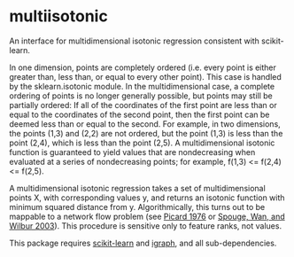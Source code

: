 # multiisotonic
An interface for multidimensional isotonic regression consistent with scikit-learn.

In one dimension, points are completely ordered (i.e. every point is either greater than, less than, or equal to every other point). This case is handled by the sklearn.isotonic module. In the multidimensional case, a complete ordering of points is no longer generally possible, but points may still be partially ordered: If all of the coordinates of the first point are less than or equal to the coordinates of the second point, then the first point can be deemed less than or equal to the second. For example, in two dimensions, the points (1,3) and (2,2) are not ordered, but the point (1,3) is less than the point (2,4), which is less than the point (2,5). A multidimensional isotonic function is guaranteed to yield values that are nondecreasing when evaluated at a series of nondecreasing points; for example, f(1,3) <= f(2,4) <= f(2,5).

A multidimensional isotonic regression takes a set of multidimensional points X, with corresponding values y, and returns an isotonic function with minimum squared distance from y. Algorithmically, this turns out to be mappable to a network flow problem (see [Picard 1976](http://dx.doi.org/10.1287/mnsc.22.11.1268) or [Spouge, Wan, and Wilbur 2003](http://dx.doi.org/10.1023/A:1023901806339)). This procedure is sensitive only to feature ranks, not values.

This package requires [scikit-learn](https://github.com/scikit-learn/scikit-learn) and [igraph](https://github.com/igraph/python-igraph), and all sub-dependencies.
